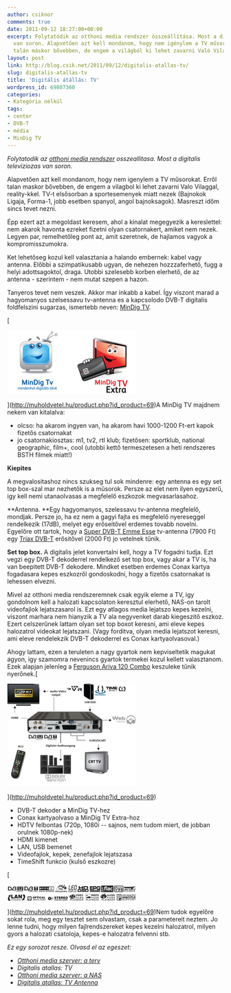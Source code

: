 ```yaml
---
author: csiknor
comments: true
date: 2011-09-12 18:27:00+00:00
excerpt: Folytatódik az otthoni média rendszer összeállítása. Most a digitális televíziózás
  van soron. Alapvetően azt kell mondanom, hogy nem igénylem a TV műsorokat. Erről
  talán máskor bővebben, de engem a világból ki lehet zavarni Való Világgal, reality-...
layout: post
link: http://blog.csik.net/2011/09/12/digitalis-atallas-tv/
slug: digitalis-atallas-tv
title: 'Digitális átállás: TV'
wordpress_id: 69807360
categories:
- Kategória nélkül
tags:
- center
- DVB-T
- média
- MinDig TV
---
```


_Folytatodik az [otthoni media rendszer](/otthoni-media-szerver-a-terv) osszeallitasa. Most a digitalis televiziozas van soron._

Alapvetően azt kell mondanom, hogy nem igenylem a TV műsorokat. Erről talan maskor bővebben, de engem a vilagbol ki lehet zavarni Valo Vilaggal, reality-kkel. TV-t elsősorban a sportesemenyek miatt nezek (Bajnokok Ligaja, Forma-1, jobb esetben spanyol, angol bajnoksagok). Masreszt időm sincs tevet nezni.

Épp ezert azt a megoldast keresem, ahol a kinalat megegyezik a kereslettel: nem akarok havonta ezreket fizetni olyan csatornakert, amiket nem nezek. Legyen par, remelhetőleg pont az, amit szeretnek, de hajlamos vagyok a kompromisszumokra.

Ket lehetőseg kozul kell valasztania a halando embernek: kabel vagy antenna. Előbbi a szimpatikusabb ugyan, de nehezen hozzzaferhető, fugg a helyi adottsagoktol, draga. Utobbi szelesebb korben elerhető, de az antenna - szerintem - nem mutat szepen a hazon.

Tanyeros tevet nem veszek. Akkor mar inkabb a kabel. Így viszont marad a hagyomanyos szelsessavu tv-antenna es a kapcsolodo DVB-T digitalis foldfelszini sugarzas, ismertebb neven: [MinDig TV](http://mindigtv.hu/).

[

[![Mindigtv_logo](/images/mindigtv_logo-scaled1000-w=300.jpg)](/images/mindigtv_logo-scaled1000.jpg)

](http://muholdvetel.hu/product.php?id_product=69)A MinDig TV majdnem nekem van kitalalva:

  * olcso: ha akarom ingyen van, ha akarom havi 1000-1200 Ft-ert kapok fizetős csatornakat
  * jo csatornakiosztas: m1, tv2, rtl klub; fizetősen: sportklub, national geographic, film+, cool (utobbi kettő termeszetesen a heti rendszeres BSTH filmek miatt!)

**Kiepites**

A megvalositashoz nincs szukseg tul sok mindenre: egy antenna es egy set top box-szal mar nezhetők is a műsorok. Persze az elet nem ilyen egyszerű, igy kell nemi utanaolvasas a megfelelő eszkozok megvasarlasahoz.<!-- more -->

**Antenna. **Egy hagyomanyos, szelessavu tv-antenna megfelelő, mondjak. Persze jo, ha ez nem a gagyi fajta es megfelelő nyereseggel rendelkezik (17dB), melyet egy erőseitővel erdemes tovabb novelni. Egyelőre ott tartok, hogy a [Super DVB-T Emme Esse](http://muholdvetel.hu/product.php?id_product=69) tv-antenna (7900 Ft) egy [Triax DVB-T](http://www.direktdigital.eu/index.php?option=com_virtuemart&page=shop.product_details&flypage=flypage&product_id=325&category_id=44&Itemid=2&lang=hu&Itemid=2) erősitővel (2000 Ft) jo vetelnek tűnik.

**Set top box.** A digitalis jelet konvertalni kell, hogy a TV fogadni tudja. Ezt vegzi egy DVB-T dekoderrel rendelkező set top box, vagy akar a TV is, ha van beepitett DVB-T dekodere. Mindket esetben erdemes Conax kartya fogadasara kepes eszkozről gondoskodni, hogy a fizetős csatornakat is lehessen elvezni.

Mivel az otthoni media rendszeremnek csak egyik eleme a TV, igy gondolnom kell a halozati kapcsolaton keresztul elerhető, NAS-on tarolt videofajlok lejatszasarol is. Ezt egy atlagos media lejatszo kepes kezelni, viszont marhara nem hianyzik a TV ala negyvenket darab kiegeszitő eszkoz. Ezert celszerűnek lattam olyan set top boxot keresni, ami eleve kepes halozatrol videokat lejatszani. (Vagy forditva, olyan media lejatszot keresni, ami eleve rendelekzik DVB-T dekoderrel es Conax kartyaolvasoval.)

Ahogy lattam, ezen a teruleten a nagy gyartok nem kepviseltetik magukat agyon, igy szamomra nevenincs gyartok termekei kozul kellett valasztanom. Ezek alapjan jelenleg a [Ferguson Ariva 120 Combo](http://www.ferguson-digital.eu/de/ariva-hd/294-ariva-120-combo.html) keszuleke tűnik nyerőnek.[

[![120_zlacza_eng](/images/120_zlacza_eng-scaled1000-w=300.jpg)](/images/120_zlacza_eng-scaled1000.jpg)

](http://muholdvetel.hu/product.php?id_product=69)

  * DVB-T dekoder a MinDig TV-hez
  * Conax kartyaolvaso a MinDig TV Extra-hoz
  * HDTV felbontas (720p, 1080i -- sajnos, nem tudom miert, de jobban orulnek 1080p-nek)
  * HDMI kimenet
  * LAN, USB bemenet
  * Videofajlok, kepek, zenefajlok lejatszasa
  * TimeShift funkcio (kulső eszkozre)

[

[![Ariva120_combo_icons](/images/ariva120_combo_icons-scaled1000-w=300.jpg)](/images/ariva120_combo_icons-scaled1000.jpg)

](http://muholdvetel.hu/product.php?id_product=69)Nem tudok egyelőre sokat rola, meg egy tesztet sem olvastam, csak a parametereit neztem. Jo lenne tudni, hogy milyen fajlrendszereket kepes kezelni halozatrol, milyen gyors a halozati csatoloja, kepes-e halozatra felvenni stb.

_Ez egy sorozat resze. Olvasd el az egeszet:_

  * [_Otthoni media szerver: a terv_](http://blog.csik.net/otthoni-media-szerver-a-terv)
  * _Digitalis atallas: TV_
  * _[Otthoni media szerver: a NAS](http://blog.csik.net/otthoni-media-szerver-a-nas)_
  * _[Digitalis atallas: TV Antenna](http://blog.csik.net/digitalis-atallas-tv-antenna)_
